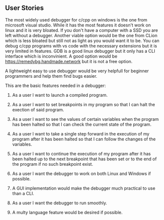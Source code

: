 User Stories
---

  The most widely used debugger for c/cpp on windows is the one from microsoft visual studio. While it has the most features it doesn't work on linux and it is very bloated. If you don't have a computer with a SSD you are left without a debugger. Another viable option would be the one from CLion which is less bloated but still not as light as you would want it to be. You can debug c/cpp programs with vs code with the necessary extensions but it is very limited in features. GDB is a good linux debugger but it only has a CLI interface which is inconvinient. A good option would be https://remedybg.handmade.network but it is not a free option.

  A lightweight easy to use debugger would be very helpfull for beginner programmers and help them find bugs easier.

  This are the basic features needed in a debugger:
  
1. As a user I want to launch a compiled program.

2. As a user I want to set breakpoints in my program so that I can halt the exection of said program.

3. As a user I want to see the values of certain variables when the program has been halted so that I can check the current state of the program.

4. As a user I want to take a single step forward in the execution of my program after it has been halted so that I can follow the changes of the variables.

5. As a user I want to continue the execution of my program after it has been halted up to the next breakpoint that has been set or to the end of the program if no such breakpoint exist.

6. As a user I want the debugger to work on both Linux and Windows if possible.

7. A GUI implementation would make the debugger much practical to use than a CLI.

8. As a user I want the debugger to run smoothly.

9. A multy language feature would be desired if possible.
